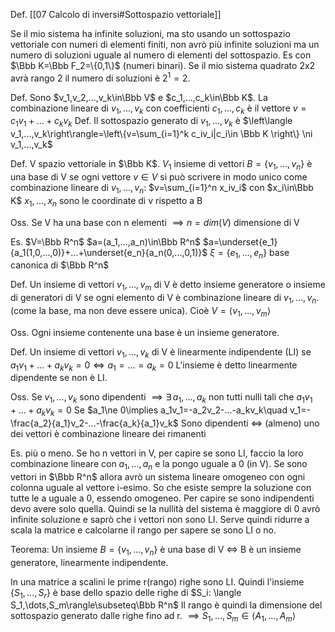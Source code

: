 Def. [[07 Calcolo di inversi#Sottospazio vettoriale]]

Se il mio sistema ha infinite soluzioni, ma sto usando un sottospazio vettoriale con numeri di elementi finiti, non avrò più infinite soluzioni ma un numero di soluzioni uguale al numero di elementi del sottospazio. Es con $\Bbb K=\Bbb F_2=\{0,1\}$ (numeri binari). Se il mio sistema quadrato 2x2 avrà rango 2 il numero di soluzioni è $2^1=2$.

Def. Sono $v_1,v_2,...,v_k\in\Bbb V$ e $c_1,...,c_k\in\Bbb K$. La combinazione lineare di $v_1,...,v_k$ con coefficienti $c_1,...,c_k$ è il vettore $v=c_1v_1+...+c_kv_k$
Def. Il sottospazio generato di $v_1,...,v_k$ è
$\left\langle v_1,...,v_k\right\rangle=\left\{v=\sum_{i=1}^k c_iv_i|c_i\in \Bbb K \right\} \ni v_1,...,v_k$

Def. V spazio vettoriale in $\Bbb K$. $V_1$ insieme di vettori $B=\{v_1,...,v_n\}$ è una base di V se ogni vettore $v\in V$ si può scrivere in modo unico come combinazione lineare di $v_1,...,v_n$:
$v=\sum_{i=1}^n x_iv_i$  con $x_i\in\Bbb K$
$x_1,...,x_n$ sono le coordinate di v rispetto a B

Oss. Se V ha  una base con n elementi $\implies n=dim(V)$   dimensione di V

Es. $V=\Bbb R^n$
$a=(a_1,...,a_n)\in\Bbb R^n$
$a=\underset{e_1}{a_1(1,0,...,0)}+...+\underset{e_n}{a_n(0,...,0,1)}$
$\xi=\{e_1,...,e_n\}$  base canonica di $\Bbb R^n$

Def. Un insieme di vettori $v_1,...,v_m$ di V è detto insieme generatore o insieme di generatori di V se ogni elemento di V è combinazione lineare di $v_1,...,v_n$. (come la base, ma non deve essere unica). Cioè $V=\langle v_1,...,v_m\rangle$

Oss. Ogni insieme contenente una base è un insieme generatore.

Def. Un insieme di vettori  $v_1,...,v_k$ di V è linearmente indipendente (LI) se $a_1v_1+...+a_kv_k=0\iff a_1=...=a_k=0$
L'insieme è detto linearmente dipendente se non è LI.

Oss. Se $v_1,...,v_k$ sono dipendenti
$\implies \exists \,a_1,...,a_k$ non tutti nulli tali che $a_1v_1+...+a_kv_k=0$ 
Se $a_1\ne 0\implies a_1v_1=-a_2v_2-...-a_kv_k\quad v_1=-\frac{a_2}{a_1}v_2-...-\frac{a_k}{a_1}v_k$
Sono dipendenti $\iff$ (almeno) uno dei vettori è combinazione lineare dei rimanenti

Es. più o meno. Se ho n vettori in V, per capire se sono LI, faccio la loro combinazione lineare con $a_1,...,a_n$ e la pongo uguale a 0 (in V). Se sono vettori in $\Bbb R^n$ allora avrò un sistema lineare omogeneo con ogni colonna uguale al vettore i-esimo. So che esiste sempre la soluzione con tutte le a uguale a 0, essendo omogeneo. Per capire se sono indipendenti devo avere solo quella. Quindi se la nullità del sistema è maggiore di 0 avrò infinite soluzione e saprò che i vettori non sono LI. Serve quindi ridurre a scala la matrice e calcolarne il rango per sapere se sono LI o no.

Teorema: Un insieme $B=\{v_1,...,v_n\}$ è una base di V $\iff$ B è un insieme generatore, linearmente indipendente. 


In una matrice a scalini le prime r(rango) righe sono LI. Quindi l'insieme $\{S_1,\dots,S_r\}$ è base dello spazio delle righe di $S_i: \langle S_1,\dots,S_m\rangle\subseteq\Bbb R^n$
Il rango è quindi la dimensione del sottospazio generato dalle righe fino ad r.
$\implies S_1,\dots,S_m\in\langle A_1,\dots,A_m\rangle$

